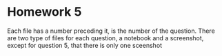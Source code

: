 # Homework 5
Each file has a number preceding it, is the number of the question. 
There are two type of files for each question, a notebook and a screenshot, except for question 5, that there is only one sceenshot
